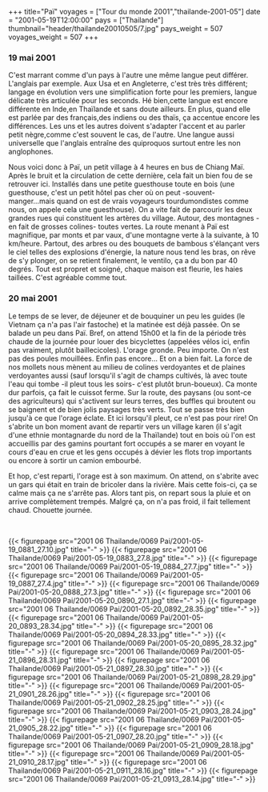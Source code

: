 +++
title="Paï"
voyages = ["Tour du monde 2001","thailande-2001-05"]
date = "2001-05-19T12:00:00"
pays = ["Thailande"]
thumbnail="header/thailande20010505/7.jpg"
pays_weight = 507
voyages_weight = 507
+++
### 19 mai 2001

 C'est marrant comme d'un pays à l'autre une même langue peut différer. L'anglais 
par exemple. Aux Usa et en Angleterre, c'est très très différent; langage en 
évolution vers une simplification forte pour les premiers, langue délicate très 
articulée pour les seconds. Hé bien,cette langue est encore différente en Inde,en 
Thaïlande et sans doute ailleurs. En plus, quand elle est parlée par des français,des 
indiens ou des thaïs, ça accentue encore les différences. Les uns et les autres 
doivent s'adapter l'accent et au parler petit nègre,comme c'est souvent le cas, 
de l'autre. Une langue aussi universelle que l'anglais entraîne des quiproquos 
surtout entre les non anglophones.

Nous voici donc à Paï, un petit village à 4 heures en bus de Chiang Maï. Après 
le bruit et la circulation de cette dernière, cela fait un bien fou de se retrouver 
ici. Installés dans une petite guesthouse toute en bois (une guesthouse, c'est 
un petit hôtel pas cher où on peut -souvent- manger...mais quand on est de vrais 
voyageurs tourdumondistes comme nous, on appele cela une guesthouse). On a vite 
fait de parcourir les deux grandes rues qui constituent les artères du village. 
Autour, des montagnes -en fait de grosses colines- toutes vertes. La route menant 
à Paï est magnifique, par monts et par vaux, d'une montagne verte à la suivante, 
à 10 km/heure. Partout, des arbres ou des bouquets de bambous s'élançant vers 
le ciel telles des explosions d'énergie, la nature nous tend les bras, on rêve 
de s'y plonger, on se retient finalement, le ventilo, ça a du bon par 40 degrés. 
Tout est propret et soigné, chaque maison est fleurie, les haies taillées. C'est 
agréable comme tout. 

### 20 mai 2001

Le temps de se lever, de déjeuner et de bouquiner un peu les guides (le Vietnam 
ça n'a pas l'air fastoche) et la matinée est déjà passée. On se balade un peu 
dans Paï. Bref, on attend 15h00 et la fin de la période très chaude de la journée 
pour louer des bicyclettes (appelées vélos ici, enfin pas vraiment, plutôt baillecicoles). 
L'orage gronde. Peu importe. On n'est pas des poules mouillées. Enfin pas encore... 
Et on a bien fait. La force de nos mollets nous mènent au milieu de colines 
verdoyantes et de plaines verdoyantes aussi (sauf lorsqu'il s'agit de champs 
cultivés, là avec toute l'eau qui tombe -il pleut tous les soirs- c'est plutôt 
brun-boueux). Ca monte dur parfois, ça fait le cuissot ferme. Sur la route, 
des paysans (ou sont-ce des agriculteurs) qui s'activent sur leurs terres, des 
buffles qui broutent ou se baignent et de bien jolis paysages très verts. Tout 
se passe très bien jusqu'à ce que l'orage éclate. Et ici lorsqu'il pleut, ce 
n'est pas pour rire! On s'abrite un bon moment avant de repartir vers un village 
karen (il s'agit d'une ethnie montagnarde du nord de la Thaïlande) tout en bois 
où l'on est accueillis par des gamins pourtant fort occupés a se marer en voyant 
le cours d'eau en crue et les gens occupés à dévier les flots trop importants 
ou encore à sortir un camion embourbé. 

Et hop, c'est reparti, l'orage est à son maximum. On attend, on s'abrite avec 
un gars qui était en train de bricoler dans la rivière. Mais cette fois-ci, 
ça se calme mais ça ne s'arrête pas. Alors tant pis, on repart sous la pluie 
et on arrive complètement trempés. Malgré ça, on n'a pas froid, il fait tellement 
chaud. Chouette journée.

&nbsp;


<div id="TOTO">{{< figurepage src="2001 06 Thailande/0069 Pai/2001-05-19_0881_27.10.jpg" title="-"  >}}
{{< figurepage src="2001 06 Thailande/0069 Pai/2001-05-19_0883_27.8.jpg" title="-"  >}}
{{< figurepage src="2001 06 Thailande/0069 Pai/2001-05-19_0884_27.7.jpg" title="-"  >}}
{{< figurepage src="2001 06 Thailande/0069 Pai/2001-05-19_0887_27.4.jpg" title="-"  >}}
{{< figurepage src="2001 06 Thailande/0069 Pai/2001-05-20_0888_27.3.jpg" title="-"  >}}
{{< figurepage src="2001 06 Thailande/0069 Pai/2001-05-20_0890_27.1.jpg" title="-"  >}}
{{< figurepage src="2001 06 Thailande/0069 Pai/2001-05-20_0892_28.35.jpg" title="-"  >}}
{{< figurepage src="2001 06 Thailande/0069 Pai/2001-05-20_0893_28.34.jpg" title="-"  >}}
{{< figurepage src="2001 06 Thailande/0069 Pai/2001-05-20_0894_28.33.jpg" title="-"  >}}
{{< figurepage src="2001 06 Thailande/0069 Pai/2001-05-20_0895_28.32.jpg" title="-"  >}}
{{< figurepage src="2001 06 Thailande/0069 Pai/2001-05-21_0896_28.31.jpg" title="-"  >}}
{{< figurepage src="2001 06 Thailande/0069 Pai/2001-05-21_0897_28.30.jpg" title="-"  >}}
{{< figurepage src="2001 06 Thailande/0069 Pai/2001-05-21_0898_28.29.jpg" title="-"  >}}
{{< figurepage src="2001 06 Thailande/0069 Pai/2001-05-21_0901_28.26.jpg" title="-"  >}}
{{< figurepage src="2001 06 Thailande/0069 Pai/2001-05-21_0902_28.25.jpg" title="-"  >}}
{{< figurepage src="2001 06 Thailande/0069 Pai/2001-05-21_0903_28.24.jpg" title="-"  >}}
{{< figurepage src="2001 06 Thailande/0069 Pai/2001-05-21_0905_28.22.jpg" title="-"  >}}
{{< figurepage src="2001 06 Thailande/0069 Pai/2001-05-21_0907_28.20.jpg" title="-"  >}}
{{< figurepage src="2001 06 Thailande/0069 Pai/2001-05-21_0909_28.18.jpg" title="-"  >}}
{{< figurepage src="2001 06 Thailande/0069 Pai/2001-05-21_0910_28.17.jpg" title="-"  >}}
{{< figurepage src="2001 06 Thailande/0069 Pai/2001-05-21_0911_28.16.jpg" title="-"  >}}
{{< figurepage src="2001 06 Thailande/0069 Pai/2001-05-21_0913_28.14.jpg" title="-"  >}}
</DIV>

